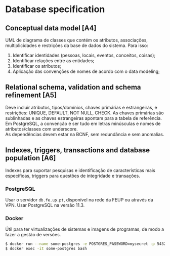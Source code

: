 # Database specification

## Conceptual data model [A4]

UML de diagrama de classes que contém os atributos, associações, multiplicidades e restrições da base de dados do sistema. Para isso:
1. Identificar identidades (pessoas, locais, eventos, conceitos, coisas);
2. Identificar relações entre as entidades;
3. Identificar os atributos;
4. Aplicação das convenções de nomes de acordo com o data modeling;

## Relational schema, validation and schema refinement [A5]

Deve incluir atributos, tipos/domínios, chaves primárias e estrangeiras, e restrições: UNIQUE, DEFAULT, NOT NULL, CHECK. As chaves primárias são sublinhadas e as chaves estrangeiras apontam para a tabela de referência. Em PostgreSQL, a convenção é ser tudo em letras minúsculas e nomes de atributos/classes com underscore. <br>
As dependências devem estar na BCNF, sem redundância e sem anomalias.

## Indexes, triggers, transactions and database population [A6]

Indexes para suportar pesquisas e identificação de características mais especificas, triggers para questões de integridade e transações.

### PostgreSQL

Usar o servidor `db.fe.up.pt`, disponível na rede da FEUP ou através da VPN. Usar PostgreSQL na versão 11.3.

### Docker

Útil para ter virtualizações de sistemas e imagens de programas, de modo a fazer a gestão de versões.

```bash
$ docker run --name some-postgres -e POSTGRES_PASSWORD=mysecret -p 5432:5432 -d postgres:11.3
$ docker exec -it some-postgres bash
```



